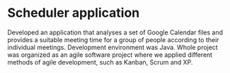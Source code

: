 # Scheduler application

Developed an application that analyses a set of Google Calendar files and provides a suitable meeting time for a group of people according to their individual meetings. Development environment was Java. Whole project was organized as an agile software project where we applied different methods of agile development, such as Kanban, Scrum and XP.   
